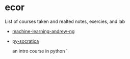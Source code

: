 # ecor
List of courses taken and realted notes, exercies, and lab

- [machine-learning-andrew-ng](https://github.com/klotfi/ecor/tree/master/machine-learning-andrew-ng)

- [py-socratica](https://github.com/klotfi/ecor/tree/master/py-socratica)

    an intro course in python
  `
